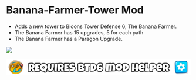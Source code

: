 # Banana-Farmer-Tower Mod

- Adds a new tower to Bloons Tower Defense 6, The Banana Farmer.
- The Banana Farmer has 15 upgrades, 5 for each path
- The Banana Farmer has a Paragon Upgrade.

![](https://media.discordapp.net/attachments/741266346112974858/981836358488297512/BananaFarmerShowoff.gif)

[![Requires BTD6 Mod Helper](https://raw.githubusercontent.com/gurrenm3/BTD-Mod-Helper/master/banner.png)](https://github.com/gurrenm3/BTD-Mod-Helper#readme)
